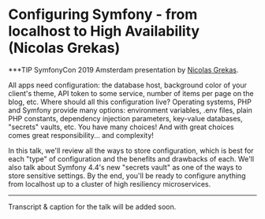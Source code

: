 # Configuring Symfony - from localhost to High Availability (Nicolas Grekas)

***TIP
SymfonyCon 2019 Amsterdam presentation by [Nicolas Grekas](https://connect.symfony.com/api/alternates/072fe4aa-78a1-45c7-b802-34eb632562ef).

All apps need configuration: the database host, background color of your client's theme, API token to some service, number of items per page on the blog, etc. Where should all this configuration live? Operating systems, PHP and Symfony provide many options: environment variables, .env files, plain PHP constants, dependency injection parameters, key-value databases, "secrets" vaults, etc. You have many choices! And with great choices comes great responsibility... and complexity!

In this talk, we'll review all the ways to store configuration, which is best for each "type" of configuration and the benefits and drawbacks of each. We'll also talk about Symfony 4.4's new "secrets vault" as one of the ways to store sensitive settings. By the end, you'll be ready to configure anything from localhost up to a cluster of high resiliency microservices.
***

Transcript & caption for the talk will be added soon.